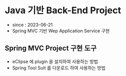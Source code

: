 # Java 기반 Back-End Project
- since : 2023-06-21
- Spring MVC 기반 Wep Application Service 구현

## Spring MVC Project 구현 도구
- eClipse 에 plugin 을 설치하여 사용하는 방법
- Spring Tool Suit 를 다운로드 하여 사용하는 방법

